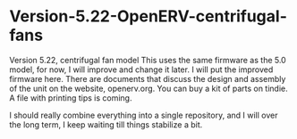 # Version-5.22-OpenERV-centrifugal-fans
Version 5.22, centrifugal fan model
This uses the same firmware as the 5.0 model, for now, I will improve and change it later.  I will put the improved firmware here.
There are documents that discuss the design and assembly of the unit on the website, openerv.org.
You can buy a kit of parts on tindie.
A file with printing tips is coming.

I should really combine everything into a single repository, and I will over the long term, I keep waiting  till things stabilize a bit.
